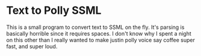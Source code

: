 # Text to Polly SSML #

This is a small program to convert text to SSML on the fly. It's parsing is basically horrible since it requires spaces.
I don't know why I spent a night on this other than I really wanted to make justin polly voice say coffee super fast, and super loud.